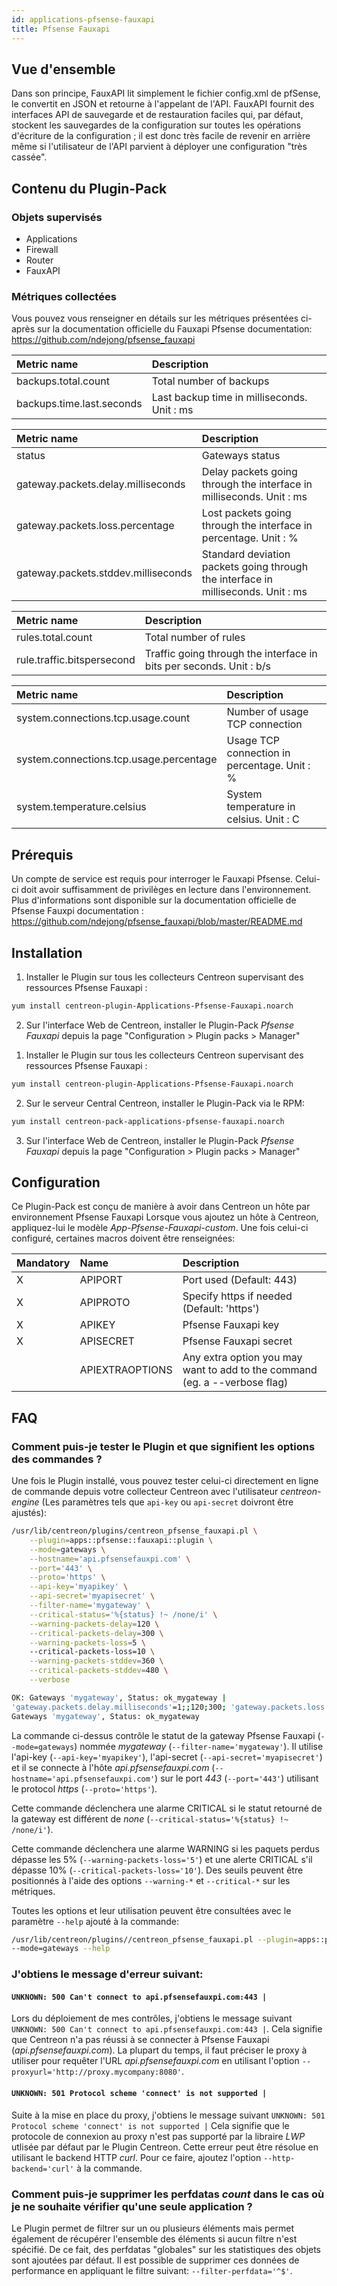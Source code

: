 ```yaml
---
id: applications-pfsense-fauxapi
title: Pfsense Fauxapi
---
```


## Vue d'ensemble

Dans son principe, FauxAPI lit simplement le fichier config.xml de pfSense, le convertit en JSON et retourne à l'appelant de l'API.
FauxAPI fournit des interfaces API de sauvegarde et de restauration faciles qui, par défaut, stockent les sauvegardes de la configuration 
sur toutes les opérations d'écriture de la configuration ; il est donc très facile de revenir en arrière même si l'utilisateur de l'API parvient à déployer 
une configuration "très cassée".

## Contenu du Plugin-Pack

### Objets supervisés

* Applications
* Firewall
* Router
* FauxAPI

### Métriques collectées

Vous pouvez vous renseigner en détails sur les métriques présentées ci-après sur la documentation officielle 
du Fauxapi Pfsense documentation: https://github.com/ndejong/pfsense_fauxapi

<!--DOCUSAURUS_CODE_TABS-->

<!--Backup-files-->

| Metric name                                | Description                                  |
| :----------------------------------------- | :------------------------------------------- |
| backups.total.count                        | Total number of backups                      |
| backups.time.last.seconds                  | Last backup time in milliseconds. Unit : ms  |

<!--Gateways-->

| Metric name                                 | Description                                                                       |
| :------------------------------------------ | :-------------------------------------------------------------------------------- |
| status                                      | Gateways status                                                                   |
| gateway.packets.delay.milliseconds          | Delay packets going through the interface in milliseconds. Unit : ms              |
| gateway.packets.loss.percentage             | Lost packets going through the interface in percentage. Unit : %                  |
| gateway.packets.stddev.milliseconds         | Standard deviation packets going through the interface in milliseconds. Unit : ms |

<!--Rules-->

| Metric name                 | Description                                                         |
| :-------------------------- | :------------------------------------------------------------------ |
| rules.total.count           | Total number of rules                                               |
| rule.traffic.bitspersecond  | Traffic going through the interface in bits per seconds. Unit : b/s |

<!--System-->

| Metric name                                | Description                                   |
| :----------------------------------------- | :-------------------------------------------- |
| system.connections.tcp.usage.count         | Number of usage TCP connection                |
| system.connections.tcp.usage.percentage    | Usage TCP connection in percentage. Unit : %  |
| system.temperature.celsius                 | System temperature in celsius. Unit : C       |

<!--END_DOCUSAURUS_CODE_TABS-->

## Prérequis

Un compte de service est requis pour interroger le Fauxapi Pfsense. Celui-ci doit avoir suffisamment de privilèges en lecture dans l'environnement.
Plus d'informations sont disponible sur la documentation officielle de Pfsense Fauxpi documentation : https://github.com/ndejong/pfsense_fauxapi/blob/master/README.md

## Installation

<!--DOCUSAURUS_CODE_TABS-->

<!--Online IMP Licence & IT-100 Editions-->

1. Installer le Plugin sur tous les collecteurs Centreon supervisant des ressources Pfsense Fauxapi :

```bash
yum install centreon-plugin-Applications-Pfsense-Fauxapi.noarch
```

2. Sur l'interface Web de Centreon, installer le Plugin-Pack *Pfsense Fauxapi* depuis la page "Configuration > Plugin packs > Manager"

<!--Offline IMP License-->

1. Installer le Plugin sur tous les collecteurs Centreon supervisant des ressources Pfsense Fauxapi :

```bash
yum install centreon-plugin-Applications-Pfsense-Fauxapi.noarch
```

2. Sur le serveur Central Centreon, installer le Plugin-Pack via le RPM:

```bash
yum install centreon-pack-applications-pfsense-fauxapi.noarch
```

3. Sur l'interface Web de Centreon, installer le Plugin-Pack *Pfsense Fauxapi* depuis la page "Configuration > Plugin packs > Manager"

<!--END_DOCUSAURUS_CODE_TABS-->

## Configuration

Ce Plugin-Pack est conçu de manière à avoir dans Centreon un hôte par environnement Pfsense Fauxapi
Lorsque vous ajoutez un hôte à Centreon, appliquez-lui le modèle *App-Pfsense-Fauxapi-custom*.
Une fois celui-ci configuré, certaines macros doivent être renseignées:

| Mandatory | Name            | Description                                                                |
| :-------- | :-------------- | :------------------------------------------------------------------------- |
| X         | APIPORT         | Port used (Default: 443)                                                   |
| X         | APIPROTO        | Specify https if needed (Default: 'https')                                 |
| X         | APIKEY          | Pfsense Fauxapi key                                                        |
| X         | APISECRET       | Pfsense Fauxapi secret                                                     |
|           | APIEXTRAOPTIONS | Any extra option you may want to add to the command (eg. a --verbose flag) |

## FAQ

### Comment puis-je tester le Plugin et que signifient les options des commandes ?

Une fois le Plugin installé, vous pouvez tester celui-ci directement en ligne de commande depuis votre collecteur Centreon avec l'utilisateur *centreon-engine*
(Les paramètres tels que ```api-key``` ou ```api-secret``` doivront être ajustés):

```bash
/usr/lib/centreon/plugins/centreon_pfsense_fauxapi.pl \
    --plugin=apps::pfsense::fauxapi::plugin \
	--mode=gateways \
	--hostname='api.pfsensefauxpi.com' \
	--port='443' \
	--proto='https' \
	--api-key='myapikey' \
	--api-secret='myapisecret' \
	--filter-name='mygateway' \
	--critical-status='%{status} !~ /none/i' \
	--warning-packets-delay=120 \
	--critical-packets-delay=300 \
	--warning-packets-loss=5 \ 
	--critical-packets-loss=10 \
	--warning-packets-stddev=360 \
	--critical-packets-stddev=480 \
	--verbose

OK: Gateways 'mygateway', Status: ok_mygateway |
'gateway.packets.delay.milliseconds'=1;;120;300; 'gateway.packets.loss.percentage'=1;;5;10; 'gateway.packets.stddev.milliseconds'=0;;360;480;
Gateways 'mygateway', Status: ok_mygateway
```

La commande ci-dessus contrôle le statut de la gateway Pfsense Fauxapi (```--mode=gateways```) nommée *mygateway* (```--filter-name='mygateway'```). 
Il utilise l'api-key (```--api-key='myapikey'```), l'api-secret (```--api-secret='myapisecret'```)
et il se connecte à l'hôte _api.pfsensefauxpi.com_ (```--hostname='api.pfsensefauxpi.com'```) 
sur le port _443_ (```--port='443'```) utilisant le protocol _https_ (```--proto='https'```).

Cette commande déclenchera une alarme CRITICAL si le statut retourné de la gateway est différent de *none* (```--critical-status='%{status} !~ /none/i'```).

Cette commande déclenchera une alarme WARNING si les paquets perdus dépasse les 5% (```--warning-packets-loss='5'```) 
et une alerte CRITICAL s'il dépasse 10% (```--critical-packets-loss='10'```).
Des seuils peuvent être positionnés à l'aide des options ```--warning-*``` et ```--critical-*``` sur les métriques.

Toutes les options et leur utilisation peuvent être consultées avec le paramètre ```--help``` ajouté à la commande:

```bash
/usr/lib/centreon/plugins//centreon_pfsense_fauxapi.pl --plugin=apps::pfsense::fauxapi::plugin 
--mode=gateways --help
```

### J'obtiens le message d'erreur suivant: 

#### ```UNKNOWN: 500 Can't connect to api.pfsensefauxpi.com:443 |```

Lors du déploiement de mes contrôles, j'obtiens le message suivant ```UNKNOWN: 500 Can't connect to api.pfsensefauxpi.com:443 |```.
Cela signifie que Centreon n'a pas réussi à se connecter à Pfsense Fauxapi (*api.pfsensefauxpi.com*).
La plupart du temps, il faut préciser le proxy à utiliser pour requêter l'URL *api.pfsensefauxpi.com* en utilisant l'option ```--proxyurl='http://proxy.mycompany:8080'```.

#### ```UNKNOWN: 501 Protocol scheme 'connect' is not supported |``` 

Suite à la mise en place du proxy, j'obtiens le message suivant ```UNKNOWN: 501 Protocol scheme 'connect' is not supported |```
Cela signifie que le protocole de connexion au proxy n'est pas supporté par la libraire *LWP* utlisée par défaut par le Plugin Centreon.
Cette erreur peut être résolue en utilisant le backend HTTP *curl*. Pour ce faire, ajoutez l'option ```--http-backend='curl'``` à la commande.

### Comment puis-je supprimer les perfdatas *count* dans le cas où je ne souhaite vérifier qu'une seule application ?

Le Plugin permet de filtrer sur un ou plusieurs éléments mais permet également de récupérer l'ensemble des éléments si aucun filtre n'est spécifié.
De ce fait, des perfdatas "globales" sur les statistiques des objets sont ajoutées par défaut. Il est possible de supprimer ces données de performance en appliquant le filtre suivant: ```--filter-perfdata='^$'```.
